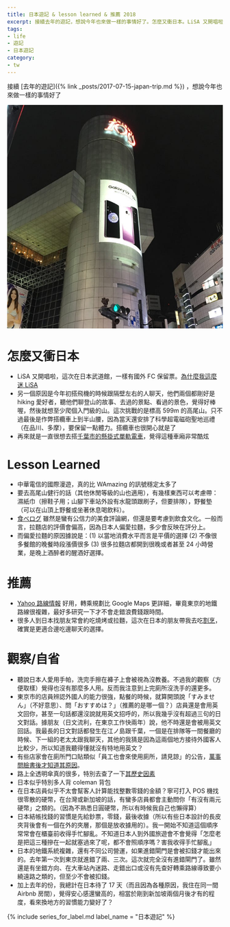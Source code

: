 ```yaml
---
title: 日本遊記 & lesson learned & 推薦 2018
excerpt: 接續去年的遊記，想說今年也來做一樣的事情好了。怎麼又衝日本。LiSA 又開唱啦，這次在日本武道館，一樣有國外 FC 保留票。
tags:
- life
- 遊記
- 日本遊記
category:
- tw
---
```


接續 [去年的遊記]({% link _posts/2017-07-15-japan-trip.md %}) ，想說今年也來做一樣的事情好了

![](/images/posts/2018-07-10-1_QHEMD0tOPgdomU91lsWGIg.jpg)

# 怎麼又衝日本

- LiSA 又開唱啦，這次在日本武道館，一樣有國外 FC 保留票。[為什麼我這麼迷 LiSA](https://medium.com/@ascendbruce/the-reason-i-am-a-big-fan-of-lisa-d625a0ce7ff2)
- 另一個原因是今年初搭飛機的時候跟隔壁左右的人聊天，他們兩個都剛好是 hiking 愛好者，聽他們聊登山的故事、去過的景點、看過的景色，覺得好棒喔，然後就想至少爬個入門級的山。這次挑戰的是標高 599m 的高尾山。只不過最後是作弊搭纜車上到半山腰，因為當天還安排了科學超電磁砲聖地巡禮（在品川、多摩），要保留一點體力。搭纜車也很開心就是了
- 再來就是一直很想去搭[千葉市的懸掛式單軌電車](https://www.facebook.com/ascendbruce/posts/2299684893376814)，覺得這種車廂非常酷炫

# Lesson Learned

- 中華電信的國際漫遊，真的比 WAmazing 的訊號穩定太多了
- 要去高尾山健行的話（其他休閒等級的山也適用），有幾樣東西可以考慮帶：濕紙巾（擦鞋子用；山腳下車站外設有水龍頭跟刷子，但要排隊），野餐墊（可以在山頂上野餐或坐著休息喝飲料）。
- [食べログ](https://tabelog.com/tw/) 雖然是蠻有公信力的美食評論網，但還是要考慮到飲食文化。一般而言，拉麵店的評價會偏高，因為日本人偏愛拉麵，多少會反映在評分上。
- 而偏愛拉麵的原因據說是：(1) 以當地消費水平而言是平價的選擇 (2) 不像很多餐館的晚餐時段漲價很多 (3) 很多拉麵店都開到很晚或者甚至 24 小時營業，是晚上酒醉者的醒酒好選擇。

# 推薦

- [Yahoo 路線情報](https://transit.yahoo.co.jp/) 好用，轉乘規劃比 Google Maps 更詳細，畢竟東京的地鐵路線很複雜，最好多研究一下才不會走錯浪費錢跟時間。
- 很多人到日本找朋友常會約吃燒烤或拉麵，這次在日本的朋友帶我去吃[割烹](https://matcha-jp.com/tw/1233)，確實是更適合邊吃邊聊天的選擇。

# 觀察/自省

- 聽說日本人愛用手帕，洗完手擦在褲子上會被視為沒教養。不過我的觀察（方便取樣）覺得也沒有那麼多人用。反而我注意到上完廁所沒洗手的還更多。
- 東京市的店員辨認外國人的能力很強，點餐的時候，就算開頭說「すみません」（不好意思）、問「おすすめは？」（推薦的是哪一個？）店員還是會用英文回你，甚至一句話都還沒說就用英文招呼的，所以我幾乎沒有超過三句的日文對話。據朋友（日文流利，在東京工作快兩年）說，他不時還是會被用英文回話。我最長的日文對話都發生在江ノ島跟千葉，一個是在排隊等一間餐廳的時候、下一組的老太太跟我聊天，其他的我猜是因為這兩個地方接待外國客人比較少，所以知道我聽得懂就沒有特地用英文？
- 有些店家會在廁所門口貼類似「員工也會來使用廁所，請見諒」的公告，[萬事問臉書後才知道其原因](https://www.facebook.com/photo.php?fbid=2301752083170095&set=a.107325685946090.13909.100000059775380&type=3&theater=)。
- 路上全透明傘真的很多，特別去查了一下[其歷史因素](https://kknews.cc/other/k8n28xb.html)
- 日本似乎特別多人背 coleman 背包
- 在日本店員似乎不太會幫客人計算能找整數零錢的金額？寧可打入 POS 機找很零散的硬幣，在台灣或新加坡的話，有蠻多店員都會主動問你「有沒有兩元硬幣」之類的。（因為不熟悉日圓硬幣，所以有時候我自己也懶得算）
- 日本結帳找錢的習慣是先給鈔票，零錢，最後收據（所以有些日本設計的長皮夾背後會有一個在外的夾層，那個是放收據用的）。我一開始不知道這個順序常常會在櫃臺前收得手忙腳亂。不知道日本人到外國旅遊會不會覺得「怎麼老是把這三種摻在一起就塞過來了呢，都不會照順序嗎？害我收得手忙腳亂」
- 日本的地鐵系統複雜，還有不同公司營運，如果進錯閘門是會被扣錢才能出來的。去年第一次到東京就進錯了兩、三次。這次就完全沒有進錯閘門了。雖然還是有坐錯方向、在大車站內迷路、走錯出口或沒有先查好轉乘路線導致要小繞遠路之類的，但至少不會被扣錢。
- 加上去年的份，我總計在日本待了 17 天（而且因為各種原因，我住在同一間 Airbnb 房間），覺得安心感還蠻高的，相當於剛到新加坡兩個月後才有的程度，看來換地方的習慣能力變好了？

{% include series_for_label.md label_name = "日本遊記" %}
